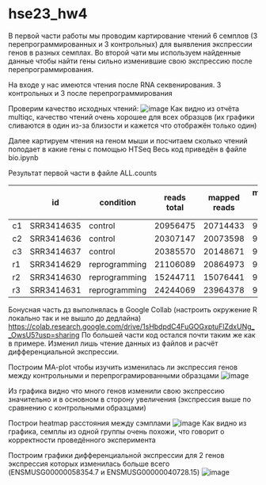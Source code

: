 # hse23_hw4

В первой части работы мы проводим картирование чтений 6 семплов (3 перепрограммированных и 3 контрольных) для выявления экспрессии генов в разных семплах. Во второй чати мы используем найденные данные чтобы найти гены сильно изменившие свою экспрессию после перепрограммирования.

На входе у нас имеются чтения после RNA секвенирования. 3 контрольных и 3 после перепрограммирования

Проверим качество исходных чтений:
![image](https://github.com/JustKeonix/hse23_hw4/assets/24775932/e39bbdf1-44b9-43b9-9f20-9f4d0374e545)
Как видно из отчёта multiqc, качество чтений очень хорошее для всех образцов (их графики сливаются в один из-за близости и кажется что отображён только один)

Далее картируем чтения на геном мыши и посчитаем сколько чтений поподает в какие гены с помощью HTSeq
Весь код приведён в файле bio.ipynb

Результат первой части в файле ALL.counts 

|  | id | condition | reads total | mapped reads | mapped reads % | unique mapped reads | feature mapped reads |
| --- | --- | --- | --- | --- | --- | --- | --- |
| c1 | SRR3414635 | control | 20956475 | 20714433 | 98.85% | 18637060 | 17230381 |
| c2 | SRR3414636 | control | 20307147 | 20073598 | 98.85% | 18032681 | 16685471 |
| c3 | SRR3414637 | control | 20385570 | 20148671 | 98.84% | 18043401 | 16631913 |
| r1 | SRR3414629 | reprogramming | 21106089 | 20864973 | 98.86% | 18573569 | 16953209 |
| r2 | SRR3414630 | reprogramming | 15244711 | 15076441 | 98.90% | 13320521 | 12068758 |
| r3 | SRR3414631 | reprogramming | 24244069 | 23964378 | 98.85% | 21159611 | 19441257 |

Бонусная часть дз выполнялась в Google Collab (настроить окружение R локально так и не вышло до дедлайна)
https://colab.research.google.com/drive/1sHbdpdC4FuGOGxptuFlZdxUNg__OwsU5?usp=sharing
По большей части код остался почти таким же как в примере. Изменил лишь чтение данных из файлов и расчёт дифференциальной экспрессии.

Построим MA-plot чтобы изучить изменилась ли экспрессия генов между контрольными и перепрограмированными образцами
![image](https://github.com/JustKeonix/hse23_hw4/assets/24775932/df2bdb66-f488-46cd-90b4-2e730aeb7b50)

Из графика видно что много генов изменили свою экспрессию значительно и в основном в сторону увеличения (экспрессия выше по сравнению с контрольными образцами)

Построи heatmap расстояния между сэмплами
![image](https://github.com/JustKeonix/hse23_hw4/assets/24775932/ef95417c-6586-4054-abed-0ce2080e1e2c)
Как видно из графика, семплы из одной группы очень похожи, что говорит о корректности проведённого эксперимента

Построим графики дифференциальной экспрессии для 2 генов экспрессия которых изменилась больше всего (ENSMUSG00000058354.7 и ENSMUSG00000040728.15)
![image](https://github.com/JustKeonix/hse23_hw4/assets/24775932/fc1d5fa5-7875-40e7-bbeb-daef9871ce85)

